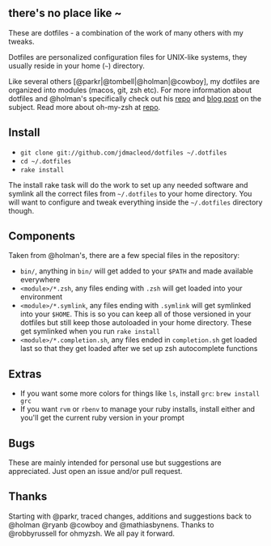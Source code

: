 ## there's no place like ~

These are dotfiles - a combination of the work of many others with my tweaks.

Dotfiles are personalized configuration files for UNIX-like systems, they usually reside in your home (`~`) directory.

Like several others [@parkr|@tombell|@holman|@cowboy], my dotfiles are organized into modules (macos, git, zsh etc). For more information about dotfiles and @holman's specifically check out his [repo][holman-repo] and [blog post][holman-post] on the subject. Read more about oh-my-zsh at [repo][oh-my-zsh-repo].

[holman-repo]: https://github.com/holman/dotfiles
[holman-post]: http://zachholman.com/2010/08/dotfiles-are-meant-to-be-forked/
[oh-my-zsh-repo]: https://github.com/ohmyzsh/ohmyzsh

## Install

* `git clone git://github.com/jdmacleod/dotfiles ~/.dotfiles`
* `cd ~/.dotfiles`
* `rake install`

The install rake task will do the work to set up any needed software and symlink all the correct files from `~/.dotfiles` to your home directory. You will want to configure and tweak everything inside the `~/.dotfiles` directory though.

## Components

Taken from @holman's, there are a few special files in the repository:

* `bin/`, anything in `bin/` will get added to your `$PATH` and made available
  everywhere
* `<module>/*.zsh`, any files ending with `.zsh` will get loaded into your
  environment
* `<module>/*.symlink`, any files ending with `.symlink` will get symlinked into your `$HOME`. This is so you can keep all of those versioned in your dotfiles but still keep those autoloaded in your home directory. These get symlinked when you run `rake install`
* `<module>/*.completion.sh`, any files ended in `completion.sh` get loaded last so that they get loaded after we set up zsh autocomplete functions

## Extras

* If you want some more colors for things like `ls`, install `grc`:
  `brew install grc`
* If you want `rvm` or `rbenv` to manage your ruby installs, install either and you'll get the current ruby version in your prompt

## Bugs

These are mainly intended for personal use but suggestions are appreciated. Just open an issue and/or pull request.

## Thanks

Starting with @parkr, traced changes, additions and suggestions back to @holman @ryanb @cowboy and @mathiasbynens. Thanks to @robbyrussell for ohmyzsh. We all pay it forward.
